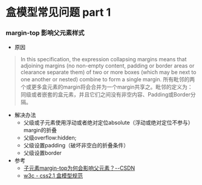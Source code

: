 # 盒模型常见问题 part 1

### margin-top 影响父元素样式

 - 原因

 > In this specification, the expression collapsing margins means that adjoining margins (no non-empty content, padding or border areas or clearance separate them) of two or more boxes (which may be next to one another or nested) combine to form a single margin. 所有毗邻的两个或更多盒元素的margin将会合并为一个margin共享之。毗邻的定义为：同级或者嵌套的盒元素，并且它们之间没有非空内容、Padding或Border分隔。

 - 解决办法
    - 父级或子元素使用浮动或者绝对定位absolute（浮动或绝对定位不参与）margin的折叠
    - 父级overflow:hidden;
    - 父级设置padding（破坏非空白的折叠条件）
    - 父级设置border
 - 参考
    - [子元素margin-top为何会影响父元素？--CSDN](https://blog.csdn.net/sinat_27088253/article/details/52954688)
    - [w3c - css2.1 盒模型规范](https://www.w3.org/TR/CSS21/box.html#collapsing-margins)